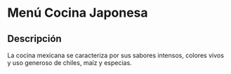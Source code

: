# Menú Cocina Japonesa

## Descripción

La cocina mexicana se caracteriza por sus sabores intensos, colores vivos y uso generoso de chiles, maíz y especias.